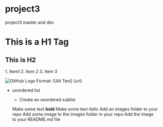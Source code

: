 # project3
project3 master and dev
<h1> This is a H1 Tag </h1>
<h2> This is H2 </h2>
1.  Item1 
2.  Item 2
3.  Item 3 

![GitHub Logo](/project3/Images/icon.png)
Format: ![Alt Text] (url)


* unordered list
    * Create an unordered sublist

    Make some text **bold**
    Make some text *italic* 
    Add an images folder to your repo
    Add some image to the images folder in your repo
    Add the image to your README.md file

